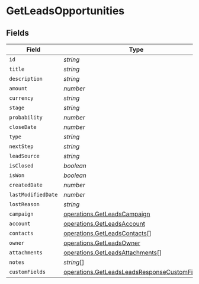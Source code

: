 # GetLeadsOpportunities


## Fields

| Field                                                                                                          | Type                                                                                                           | Required                                                                                                       | Description                                                                                                    |
| -------------------------------------------------------------------------------------------------------------- | -------------------------------------------------------------------------------------------------------------- | -------------------------------------------------------------------------------------------------------------- | -------------------------------------------------------------------------------------------------------------- |
| `id`                                                                                                           | *string*                                                                                                       | :heavy_minus_sign:                                                                                             | N/A                                                                                                            |
| `title`                                                                                                        | *string*                                                                                                       | :heavy_minus_sign:                                                                                             | N/A                                                                                                            |
| `description`                                                                                                  | *string*                                                                                                       | :heavy_minus_sign:                                                                                             | N/A                                                                                                            |
| `amount`                                                                                                       | *number*                                                                                                       | :heavy_minus_sign:                                                                                             | N/A                                                                                                            |
| `currency`                                                                                                     | *string*                                                                                                       | :heavy_minus_sign:                                                                                             | N/A                                                                                                            |
| `stage`                                                                                                        | *string*                                                                                                       | :heavy_minus_sign:                                                                                             | N/A                                                                                                            |
| `probability`                                                                                                  | *number*                                                                                                       | :heavy_minus_sign:                                                                                             | N/A                                                                                                            |
| `closeDate`                                                                                                    | *number*                                                                                                       | :heavy_minus_sign:                                                                                             | N/A                                                                                                            |
| `type`                                                                                                         | *string*                                                                                                       | :heavy_minus_sign:                                                                                             | N/A                                                                                                            |
| `nextStep`                                                                                                     | *string*                                                                                                       | :heavy_minus_sign:                                                                                             | N/A                                                                                                            |
| `leadSource`                                                                                                   | *string*                                                                                                       | :heavy_minus_sign:                                                                                             | N/A                                                                                                            |
| `isClosed`                                                                                                     | *boolean*                                                                                                      | :heavy_minus_sign:                                                                                             | N/A                                                                                                            |
| `isWon`                                                                                                        | *boolean*                                                                                                      | :heavy_minus_sign:                                                                                             | N/A                                                                                                            |
| `createdDate`                                                                                                  | *number*                                                                                                       | :heavy_minus_sign:                                                                                             | N/A                                                                                                            |
| `lastModifiedDate`                                                                                             | *number*                                                                                                       | :heavy_minus_sign:                                                                                             | N/A                                                                                                            |
| `lostReason`                                                                                                   | *string*                                                                                                       | :heavy_minus_sign:                                                                                             | N/A                                                                                                            |
| `campaign`                                                                                                     | [operations.GetLeadsCampaign](../../models/operations/getleadscampaign.md)                                     | :heavy_minus_sign:                                                                                             | N/A                                                                                                            |
| `account`                                                                                                      | [operations.GetLeadsAccount](../../models/operations/getleadsaccount.md)                                       | :heavy_minus_sign:                                                                                             | N/A                                                                                                            |
| `contacts`                                                                                                     | [operations.GetLeadsContacts](../../models/operations/getleadscontacts.md)[]                                   | :heavy_minus_sign:                                                                                             | N/A                                                                                                            |
| `owner`                                                                                                        | [operations.GetLeadsOwner](../../models/operations/getleadsowner.md)                                           | :heavy_minus_sign:                                                                                             | N/A                                                                                                            |
| `attachments`                                                                                                  | [operations.GetLeadsAttachments](../../models/operations/getleadsattachments.md)[]                             | :heavy_minus_sign:                                                                                             | N/A                                                                                                            |
| `notes`                                                                                                        | *string*[]                                                                                                     | :heavy_minus_sign:                                                                                             | N/A                                                                                                            |
| `customFields`                                                                                                 | [operations.GetLeadsLeadsResponseCustomFields](../../models/operations/getleadsleadsresponsecustomfields.md)[] | :heavy_minus_sign:                                                                                             | N/A                                                                                                            |
